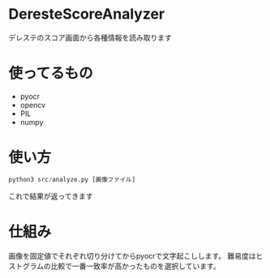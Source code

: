 # DeresteScoreAnalyzer
デレステのスコア画面から各種情報を読み取ります

# 使ってるもの
* pyocr
* opencv
* PIL
* numpy

# 使い方
``` python
python3 src/analyze.py [画像ファイル]
```
これで結果が返ってきます

# 仕組み
画像を固定値でそれぞれ切り分けてからpyocrで文字起こしします。
難易度はヒストグラムの比較で一番一致率が高かったものを選択しています。
